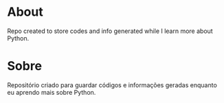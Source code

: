 # About
Repo created to store codes and info generated while I learn more about Python.

# Sobre
Repositório criado para guardar códigos e informações geradas enquanto eu aprendo mais sobre Python.